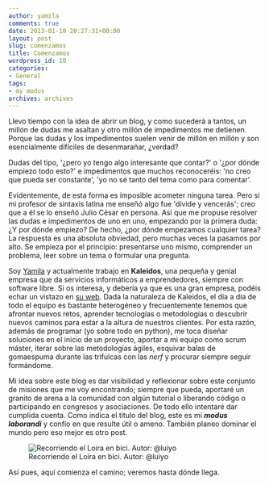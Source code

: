 ```yaml
---
author: yamila
comments: true
date: 2013-01-10 20:27:31+00:00
layout: post
slug: comenzamos
title: Comenzamos
wordpress_id: 10
categories:
- General
tags:
- my modus
archives: archives
---
```


Llevo tiempo con la idea de abrir un blog, y como sucederá a tantos, un millón de dudas me asaltan y otro millón de impedimentos me detienen. Porque las dudas y los impedimentos suelen venir de millón en millón y son esencialmente difíciles de desenmarañar, ¿verdad?

<!-- more -->
Dudas del tipo, '¿pero yo tengo algo interesante que contar?' o '¿por dónde empiezo todo esto?' e impedimentos que muchos reconoceréis: 'no creo que pueda ser constante', 'yo no sé tanto del tema como para comentar'.

Evidentemente, de esta forma es imposible acometer ninguna tarea. Pero si mi profesor de sintaxis latina me enseñó algo fue 'divide y vencerás'; creo que a él se lo enseñó Julio César en persona. Así que me propuse resolver las dudas e impedimentos de uno en uno, empezando por la primera duda: ¿Y por dónde empiezo? De hecho, ¿por dónde empezamos cualquier tarea? La respuesta es una absoluta obviedad, pero muchas veces la pasamos por alto. Se empieza por el principio: presentarse uno mismo, comprender un problema, leer sobre un tema o formular una pregunta.

Soy [Yamila](http://kaleidos.net/D70A53/) y actualmente trabajo en **Kaleidos**, una pequeña y genial empresa que da servicios informáticos a emprendedores, siempre con software libre. Si os interesa, y debería ya que es una gran empresa, podéis echar un vistazo en [su web](http://kaleidos.net). Dada la naturaleza de Kaleidos, el día a día de todo el equipo es bastante heterogéneo y frecuentemente tenemos que afrontar nuevos retos, aprender tecnologías o metodologías o descubrir nuevos caminos para estar a la altura de nuestros clientes. Por esta razón, además de programar (yo sobre todo en python), me toca diseñar soluciones en el inicio de un proyecto, aportar a mi equipo como scrum máster, iterar sobre las metodologías ágiles, esquivar balas de gomaespuma durante las trifulcas con las _nerf_ y procurar siempre seguir formándome.

Mi idea sobre este blog es dar visibilidad y reflexionar sobre este conjunto de misiones que me voy encontrando; siempre que pueda, aportaré un granito de arena a la comunidad con algún tutorial o liberando código o participando en congresos y asociaciones. De todo ello intentaré dar cumplida cuenta. Como indica el título del blog, este es mi **_modus laborandi_** y confío en que resulte útil o ameno. También planeo dominar el mundo pero eso mejor es otro post.

<figure>
  <img src="/images/2013/01/comenzamos.jpg"
       alt="Recorriendo el Loira en bici. Autor: @luiyo" />
  <figcaption>Recorriendo el Loira en bici. Autor: @luiyo</figcaption>
</figure>

Así pues, aquí comienza el camino; veremos hasta dónde llega.
